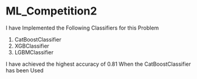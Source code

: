# ML_Competition2

I have Implemented the Following Classifiers for this Problem

1) CatBoostClassifier
2) XGBClassifier
3) LGBMClassifier

I have achieved the highest accuracy of 0.81 When the CatBoostClassifier has been Used


